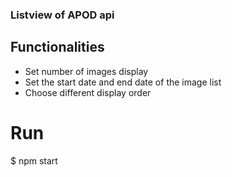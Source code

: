 ### Listview of APOD api

## Functionalities
 - Set number of images display
 - Set the start date and end date of the image list
 - Choose different display order

# Run
$ npm start

